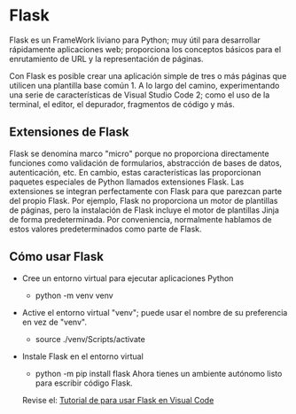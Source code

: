 # Flask

Flask es un FrameWork liviano para Python; muy útil para desarrollar rápidamente aplicaciones web; proporciona los conceptos básicos para el enrutamiento de URL y la representación de páginas.

Con Flask es posible crear una aplicación simple de tres o más páginas que utilicen una plantilla base común 1. A lo largo del camino, experimentando una serie de características de Visual Studio Code 2; como el uso de la terminal, el editor, el depurador, fragmentos de código y más.

## Extensiones de Flask

Flask se denomina marco "micro" porque no proporciona directamente funciones como validación de formularios, abstracción de bases de datos, autenticación, etc. En cambio, estas características las proporcionan paquetes especiales de Python llamados extensiones Flask. Las extensiones se integran perfectamente con Flask para que parezcan parte del propio Flask. Por ejemplo, Flask no proporciona un motor de plantillas de páginas, pero la instalación de Flask incluye el motor de plantillas Jinja de forma predeterminada. Por conveniencia, normalmente hablamos de estos valores predeterminados como parte de Flask.

## Cómo usar Flask
* Cree un entorno virtual para ejecutar aplicaciones Python
    * python -m venv venv
* Active el entorno virtual "venv"; puede usar el nombre de su preferencia en vez de "venv".
    *  source ./venv/Scripts/activate
* Instale Flask en el entorno virtual
    * python -m pip install flask
Ahora tienes un ambiente autónomo listo para escribir código Flask. 

    Revise el: [Tutorial de para usar Flask en Visual Code](https://code.visualstudio.com/docs/python/tutorial-flask)

